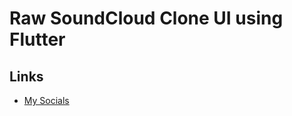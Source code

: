 # Raw SoundCloud Clone UI using Flutter

## Links
* [My Socials](https://duartedvictor.github.io/portfolio)
